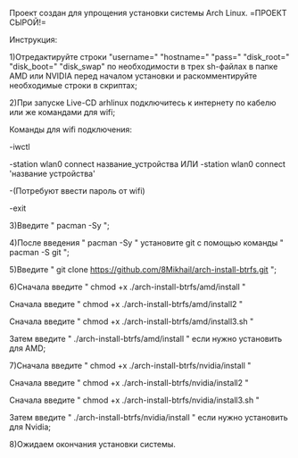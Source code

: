 Проект создан для упрощения установки системы Arch Linux. =ПРОЕКТ СЫРОЙ!=

Инструкция:

1)Отредактируйте строки "username=" "hostname=" "pass=" "disk_root=" "disk_boot=" "disk_swap" по необходимости в трех sh-файлах в папке AMD или NVIDIA перед началом установки и раскомментируйте необходимые строки в скриптах;

2)При запуске Live-CD arhlinux подключитесь к интернету по кабелю или же командами для wifi;

Команды для wifi подключения:

-iwctl

-station wlan0 connect название_устройства ИЛИ -station wlan0 connect 'название устройства'

-(Потребуют ввести пароль от wifi)

-exit

3)Введите " pacman -Sy ";

4)После введения " pacman -Sy " установите git с помощью команды " pacman -S git ";

5)Введите " git clone https://github.com/8Mikhail/arch-install-btrfs.git ";

6)Сначала введите " chmod +x ./arch-install-btrfs/amd/install "

Сначала введите " chmod +x ./arch-install-btrfs/amd/install2 "

Сначала введите " chmod +x ./arch-install-btrfs/amd/install3.sh "

Затем введите " ./arch-install-btrfs/amd/install " если нужно установить для AMD;

7)Сначала введите " chmod +x ./arch-install-btrfs/nvidia/install "

Сначала введите " chmod +x ./arch-install-btrfs/nvidia/install2 "

Сначала введите " chmod +x ./arch-install-btrfs/nvidia/install3.sh "

Затем введите " ./arch-install-btrfs/nvidia/install " если нужно установить для Nvidia;

8)Ожидаем окончания установки системы.
